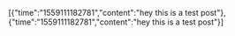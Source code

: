 [{"time":"1559111182781","content":"hey this is a test post"},{"time":"1559111182781","content":"hey this is a test post"}]
